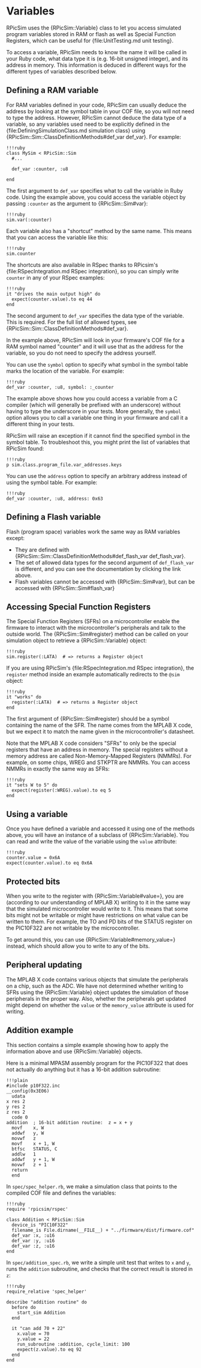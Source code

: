 Variables
====

RPicSim uses the {RPicSim::Variable} class to let you access simulated program variables stored in RAM or flash as well as Special Function Registers, which can be useful for {file:UnitTesting.md unit testing}.

To access a variable, RPicSim needs to know the name it will be called in your Ruby code, what data type it is (e.g. 16-bit unsigned integer), and its address in memory.
This information is deduced in different ways for the different types of variables described below.

Defining a RAM variable
----
For RAM variables defined in your code, RPicSim can usually deduce the address by looking at the symbol table in your COF file, so you will not need to type the address.
However, RPicSim cannot deduce the data type of a variable, so any variables used need to be explicitly defined in the {file:DefiningSimulationClass.md simulation class} using {RPicSim::Sim::ClassDefinitionMethods#def_var def_var}.
For example:

    !!!ruby
    class MySim < RPicSim::Sim
      #...

      def_var :counter, :u8

    end

The first argument to `def_var` specifies what to call the variable in Ruby code.  Using the example above, you could access the variable object by passing `:counter` as the argument to {RPicSim::Sim#var}:

    !!!ruby
    sim.var(:counter)

Each variable also has a "shortcut" method by the same name.  This means that you can access the variable like this:

    !!!ruby
    sim.counter

The shortcuts are also available in RSpec thanks to RPicsim's {file:RSpecIntegration.md RSpec integration}, so you can simply write `counter` in any of your RSpec examples:

    !!!ruby
    it "drives the main output high" do
      expect(counter.value).to eq 44
    end

The second argument to `def_var` specifies the data type of the variable.  This is required.  For the full list of allowed types, see {RPicSim::Sim::ClassDefinitionMethods#def_var}.

In the example above, RPicSim will look in your firmware's COF file for a RAM symbol named "counter" and it will use that as the address for the variable, so you do not need to specify the address yourself.

You can use the `symbol` option to specify what symbol in the symbol table marks the location of the variable.  For example:

    !!!ruby
    def_var :counter, :u8, symbol: :_counter

The example above shows how you could access a variable from a C compiler (which will generally be prefixed with an underscore) without having to type the underscore in your tests.
More generally, the `symbol` option allows you to call a variable one thing in your firmware and call it a different thing in your tests.

RPicSim will raise an exception if it cannot find the specified symbol in the symbol table.  To troubleshoot this, you might print the list of variables that RPicSim found:

    !!!ruby
    p sim.class.program_file.var_addresses.keys

You can use the `address` option to specify an arbitrary address instead of using the symbol table.  For example:

    !!!ruby
    def_var :counter, :u8, address: 0x63


Defining a Flash variable
----

Flash (program space) variables work the same way as RAM variables except:

* They are defined with {RPicSim::Sim::ClassDefinitionMethods#def_flash_var def_flash_var}.
* The set of allowed data types for the second argument of `def_flash_var` is different, and you can see the documentation by clicking the link above.
* Flash variables cannot be accessed with {RPicSim::Sim#var}, but can be accessed with {RPicSim::Sim#flash_var}


Accessing Special Function Registers
----

The Special Function Registers (SFRs) on a microcontroller enable the firmware to interact with the microcontroller's peripherals and talk to the outside world.
The {RPicSim::Sim#register} method can be called on your simulation object to retrieve a {RPicSim::Variable} object:

    !!!ruby
    sim.register(:LATA)  # => returns a Register object

If you are using RPicSim's {file:RSpecIntegration.md RSpec integration}, the `register` method inside an example automatically redirects to the `@sim` object:

    !!!ruby
    it "works" do
      register(:LATA)  # => returns a Register object
    end

The first argument of {RPicSim::Sim#register} should be a symbol containing the name of the SFR.
The name comes from the MPLAB X code, but we expect it to match the name given in the microcontroller's datasheet.

Note that the MPLAB X code considers "SFRs" to only be the special registers that have an address in memory.
The special registers without a memory address are called Non-Memory-Mapped Registers (NMMRs).
For example, on some chips, WREG and STKPTR are NMMRs.
You can access NMMRs in exactly the same way as SFRs:

    !!!ruby
    it "sets W to 5" do
      expect(register(:WREG).value).to eq 5
    end


Using a variable
----

Once you have defined a variable and accessed it using one of the methods above, you will have an instance of a subclass of {RPicSim::Variable}.  You can read and write the value of the variable using the `value` attribute:

    !!!ruby
    counter.value = 0x6A
    expect(counter.value).to eq 0x6A


Protected bits
----

When you write to the register with {RPicSim::Variable#value=}, you are (according to our understanding of MPLAB X) writing to it in the same way that the simulated microcontroller would write to it.
This means that some bits might not be writable or might have restrictions on what value can be written to them.
For example, the TO and PD bits of the STATUS register on the PIC10F322 are not writable by the microcontroller.

To get around this, you can use {RPicSim::Variable#memory_value=} instead, which should allow you to write to any of the bits.


Peripheral updating
----

The MPLAB X code contains various objects that simulate the peripherals on a chip, such as the ADC.
We have not determined whether writing to SFRs using the {RPicSim::Variable} object updates the simulation of those peripherals in the proper way.
Also, whether the peripherals get updated might depend on whether the `value` or the `memory_value` attribute is used for writing.


Addition example
----

This section contains a simple example showing how to apply the information above and use {RPicSim::Variable} objects.

Here is a minimal MPASM assembly program for the PIC10F322 that does not actually do anything but it has a 16-bit addition subroutine:

    !!!plain
    #include p10F322.inc
    __config(0x3E06)
      udata
    x res 2
    y res 2
    z res 2
      code 0
    addition  ; 16-bit addition routine:  z = x + y
      movf    x, W
      addwf   y, W
      movwf   z
      movf    x + 1, W
      btfsc   STATUS, C
      addlw   1
      addwf   y + 1, W
      movwf   z + 1
      return
      end

In `spec/spec_helper.rb`, we make a simulation class that points to the compiled COF file and defines the variables:

    !!!ruby
    require 'rpicsim/rspec'

    class Addition < RPicSim::Sim
      device_is "PIC10F322"
      filename_is File.dirname(__FILE__) + "../firmware/dist/firmware.cof"
      def_var :x, :u16
      def_var :y, :u16
      def_var :z, :u16
    end

In `spec/addition_spec.rb`, we write a simple unit test that writes to `x` and `y`, runs the `addition` subroutine, and checks that the correct result is stored in `z`:

    !!!ruby
    require_relative 'spec_helper'

    describe "addition routine" do
      before do
        start_sim Addition
      end
    
      it "can add 70 + 22"
        x.value = 70
        y.value = 22
        run_subroutine :addition, cycle_limit: 100
        expect(z.value).to eq 92
      end
    end